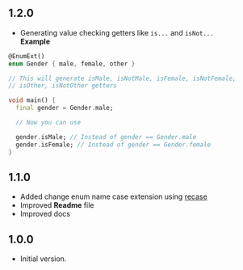 ## 1.2.0

- Generating value checking getters like `is...` and `isNot...`
<br />**Example**
```dart
@EnumExt()
enum Gender { male, female, other }

// This will generate isMale, isNotMale, isFemale, isNotFemale, 
// isOther, isNotOther getters

void main() {
  final gender = Gender.male;

  // Now you can use

  gender.isMale; // Instead of gender == Gender.male
  gender.isFemale; // Instead of gender == Gender.female
}
```

## 1.1.0

- Added change enum name case extension using [recase](https://pub.dev/packages/recase)
- Improved **Readme** file
- Improved docs
## 1.0.0

- Initial version.
